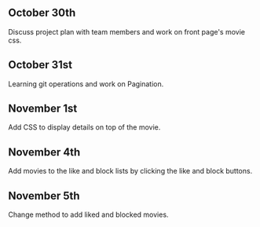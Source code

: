 ## October 30th
Discuss project plan with team members and work on front page's movie css.

## October 31st
Learning git operations and work on Pagination.

## November 1st
Add CSS to display details on top of the movie.

## November 4th
Add movies to the like and block lists by clicking the like and block buttons.

## November 5th
Change method to add liked and blocked movies.